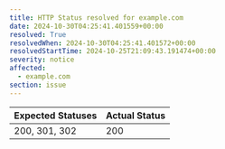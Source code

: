 ```yaml
---
title: HTTP Status resolved for example.com
date: 2024-10-30T04:25:41.401559+00:00
resolved: True
resolvedWhen: 2024-10-30T04:25:41.401572+00:00
resolvedStartTime: 2024-10-25T21:09:43.191474+00:00
severity: notice
affected:
  - example.com
section: issue
---
```


| Expected Statuses | Actual Status  |
|-------------------|----------------|
| 200, 301, 302 | 200 |
